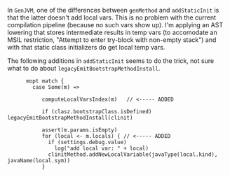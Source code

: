 In `GenJVM`, one of the differences between `genMethod` and `addStaticInit` is that the latter doesn't add local vars. This is no problem with the current compilation pipeline (because no such vars show up). I'm applying an AST lowering that stores intermediate results in temp vars (to accomodate an MSIL restriction, "Attempt to enter try-block with non-empty stack") and with that static class initializers do get local temp vars. 

The following additions in `addStaticInit` seems to do the trick, not sure what to do about `legacyEmitBootstrapMethodInstall`. 

```
      mopt match {
       	case Some(m) =>

           computeLocalVarsIndex(m)   // <----- ADDED

           if (clasz.bootstrapClass.isDefined) legacyEmitBootstrapMethodInstall(clinit)

           assert(m.params.isEmpty)   
           for (local <- m.locals) { // <----- ADDED
             if (settings.debug.value)
               log("add local var: " + local)
             clinitMethod.addNewLocalVariable(javaType(local.kind), javaName(local.sym))
           }
 
```
